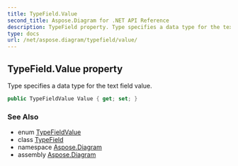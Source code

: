 ```yaml
---
title: TypeField.Value
second_title: Aspose.Diagram for .NET API Reference
description: TypeField property. Type specifies a data type for the text field value
type: docs
url: /net/aspose.diagram/typefield/value/
---
```

## TypeField.Value property

Type specifies a data type for the text field value.

```csharp
public TypeFieldValue Value { get; set; }
```

### See Also

* enum [TypeFieldValue](../../typefieldvalue/)
* class [TypeField](../)
* namespace [Aspose.Diagram](../../typefield/)
* assembly [Aspose.Diagram](../../../)


